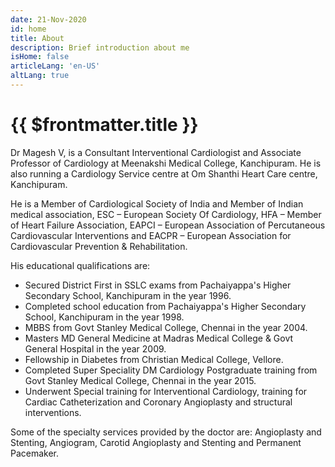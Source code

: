 ```yaml
---
date: 21-Nov-2020
id: home
title: About
description: Brief introduction about me
isHome: false
articleLang: 'en-US'
altLang: true
---
```


# {{ $frontmatter.title }}

Dr Magesh V, is a Consultant Interventional Cardiologist and Associate Professor of Cardiology at Meenakshi Medical College, Kanchipuram. He is also running a Cardiology Service centre at Om Shanthi Heart Care centre, Kanchipuram.

He is a Member of Cardiological Society of India and Member of Indian medical association, ESC – European Society Of Cardiology, HFA – Member of Heart Failure Association, EAPCI – European Association of Percutaneous Cardiovascular Interventions and EACPR – European Association for Cardiovascular Prevention & Rehabilitation.

His educational qualifications are:  

* Secured District First in SSLC exams from Pachaiyappa's Higher Secondary School, Kanchipuram in the year 1996.  
* Completed school education from Pachaiyappa's Higher Secondary School, Kanchipuram  in the year 1998.  
* MBBS from Govt Stanley Medical College, Chennai in the year 2004.    
* Masters MD General Medicine at Madras Medical College & Govt General Hospital in the year 2009.  
* Fellowship in Diabetes from Christian Medical College, Vellore.  
* Completed Super Speciality DM Cardiology Postgraduate training from Govt Stanley Medical College, Chennai in the year 2015.  
* Underwent Special training for Interventional Cardiology, training for Cardiac Catheterization and Coronary Angioplasty and structural interventions.  


Some of the specialty services provided by the doctor are:  Angioplasty and Stenting, Angiogram, Carotid Angioplasty and Stenting and Permanent Pacemaker.



